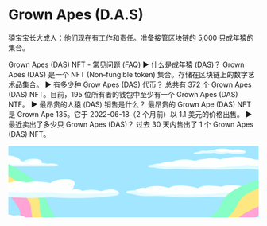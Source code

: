 # Grown Apes (D.A.S)

猿宝宝长大成人：他们现在有工作和责任。准备接管区块链的 5,000 只成年猿的集合。

Grown Apes (DAS) NFT - 常见问题 (FAQ)
▶ 什么是成年猿 (DAS)？
Grown Apes (DAS) 是一个 NFT (Non-fungible token) 集合。存储在区块链上的数字艺术品集合。
▶ 有多少种 Grow Apes (DAS) 代币？
总共有 372 个 Grown Apes (DAS) NFT。目前，195 位所有者的钱包中至少有一个 Grown Apes (DAS) NTF。
▶ 最昂贵的人猿 (DAS) 销售是什么？
最昂贵的 Grown Ape (DAS) NFT 是 Grown Ape 135。它于 2022-06-18（2 个月前）以 1.1 美元的价格出售。
▶ 最近卖出了多少只 Grown Apes (DAS)？
过去 30 天内售出了 1 个 Grown Apes (DAS) NFT。

![nft](unnamed.png)
